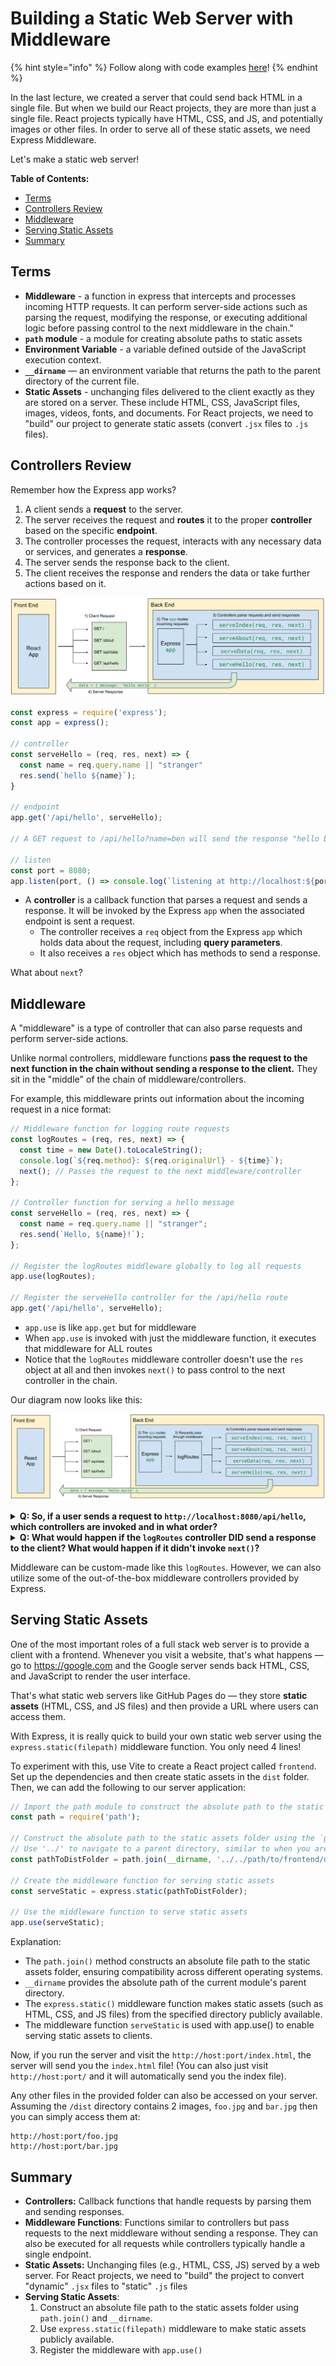 # Building a Static Web Server with Middleware

{% hint style="info" %}
Follow along with code examples [here](https://github.com/The-Marcy-Lab-School/8-0-1-express-middleware)!
{% endhint %}

In the last lecture, we created a server that could send back HTML in a single file. But when we build our React projects, they are more than just a single file. React projects typically have HTML, CSS, and JS, and potentially images or other files. In order to serve all of these static assets, we need Express Middleware.

Let's make a static web server!

**Table of Contents:**

- [Terms](#terms)
- [Controllers Review](#controllers-review)
- [Middleware](#middleware)
- [Serving Static Assets](#serving-static-assets)
- [Summary](#summary)

## Terms

* **Middleware** - a function in express that intercepts and processes incoming HTTP requests. It can perform server-side actions such as parsing the request, modifying the response, or executing additional logic before passing control to the next middleware in the chain."
* **`path` module** - a module for creating absolute paths to static assets
* **Environment Variable** - a variable defined outside of the JavaScript execution context.
* **`__dirname`** — an environment variable that returns the path to the parent directory of the current file.
* **Static Assets** - unchanging files delivered to the client exactly as they are stored on a server. These include HTML, CSS, JavaScript files, images, videos, fonts, and documents. For React projects, we need to "build" our project to generate static assets (convert `.jsx` files to `.js` files).

## Controllers Review

Remember how the Express app works?

1. A client sends a **request** to the server.
2. The server receives the request and **routes** it to the proper **controller** based on the specific **endpoint**.
3. The controller processes the request, interacts with any necessary data or services, and generates a **response**.
4. The server sends the response back to the client.
5. The client receives the response and renders the data or take further actions based on it.

![](img/express-diagram-simple.svg)

```js
const express = require('express');
const app = express();

// controller
const serveHello = (req, res, next) => {
  const name = req.query.name || "stranger"
  res.send(`hello ${name}`);
}

// endpoint
app.get('/api/hello', serveHello);

// A GET request to /api/hello?name=ben will send the response "hello ben"

// listen
const port = 8080;
app.listen(port, () => console.log(`listening at http://localhost:${port}`)); 
```

* A **controller** is a callback function that parses a request and sends a response. It will be invoked by the Express `app` when the associated endpoint is sent a request.
  * The controller receives a `req` object from the Express `app` which holds data about the request, including **query parameters**.
  * It also receives a `res` object which has methods to send a response.

What about `next`?

## Middleware

A "middleware" is a type of controller that can also parse requests and perform server-side actions.

Unlike normal controllers, middleware functions **pass the request to the next function in the chain without sending a response to the client.** They sit in the "middle" of the chain of middleware/controllers.

For example, this middleware prints out information about the incoming request in a nice format:

```js
// Middleware function for logging route requests
const logRoutes = (req, res, next) => {
  const time = new Date().toLocaleString();
  console.log(`${req.method}: ${req.originalUrl} - ${time}`);
  next(); // Passes the request to the next middleware/controller
};

// Controller function for serving a hello message
const serveHello = (req, res, next) => {
  const name = req.query.name || "stranger";
  res.send(`Hello, ${name}!`);
};

// Register the logRoutes middleware globally to log all requests
app.use(logRoutes);

// Register the serveHello controller for the /api/hello route
app.get('/api/hello', serveHello);
```

* `app.use` is like `app.get` but for middleware
* When `app.use` is invoked with just the middleware function, it executes that middleware for ALL routes
* Notice that the `logRoutes` middleware controller doesn't use the `res` object at all and then invokes `next()` to pass control to the next controller in the chain.

Our diagram now looks like this:

![](img/express-middleware.svg)

<details>

<summary><strong>Q: So, if a user sends a request to <code>http://localhost:8080/api/hello</code>, which controllers are invoked and in what order?</strong></summary>

First the `logRoutes` middleware is invoked. The `next()` function is called which passes the request to the next controller, `serveHello`.

</details>

<details>

<summary><strong>Q: What would happen if the <code>logRoutes</code> controller DID send a response to the client? What would happen if it didn't invoke <code>next()</code>?</strong></summary>

If `logRoutes` did invoke `res.send()`, the `serveHello` controller would NOT be invoked as a response has already been sent. If we simply didn't invoke `next()`, our server would "hang" — the response would never be completed and the client would likely receive a timeout error because the request took too long.

</details>

Middleware can be custom-made like this `logRoutes`. However, we can also utilize some of the out-of-the-box middleware controllers provided by Express.

## Serving Static Assets

One of the most important roles of a full stack web server is to provide a client with a frontend. Whenever you visit a website, that's what happens — go to https://google.com and the Google server sends back HTML, CSS, and JavaScript to render the user interface.

That's what static web servers like GitHub Pages do — they store **static assets** (HTML, CSS, and JS files) and then provide a URL where users can access them.

With Express, it is really quick to build your own static web server using the `express.static(filepath)` middleware function. You only need 4 lines!

To experiment with this, use Vite to create a React project called `frontend`. Set up the dependencies and then create static assets in the `dist` folder. Then, we can add the following to our server application:

```js
// Import the path module to construct the absolute path to the static assets folder
const path = require('path');

// Construct the absolute path to the static assets folder using the `path.join()` method
// Use '../' to navigate to a parent directory, similar to when you are using `cd`.
const pathToDistFolder = path.join(__dirname, '../../path/to/frontend/dist');

// Create the middleware function for serving static assets
const serveStatic = express.static(pathToDistFolder);

// Use the middleware function to serve static assets
app.use(serveStatic);
```

Explanation:

* The `path.join()` method constructs an absolute file path to the static assets folder, ensuring compatibility across different operating systems.
* `__dirname` provides the absolute path of the current module's parent directory.
* The `express.static()` middleware function makes static assets (such as HTML, CSS, and JS files) from the specified directory publicly available.
* The middleware function `serveStatic` is used with app.use() to enable serving static assets to clients.

Now, if you run the server and visit the `http://host:port/index.html`, the server will send you the `index.html` file! (You can also just visit `http://host:port/` and it will automatically send you the index file).

Any other files in the provided folder can also be accessed on your server. Assuming the `/dist` directory contains 2 images, `foo.jpg` and `bar.jpg` then you can simply access them at:

```
http://host:port/foo.jpg
http://host:port/bar.jpg
```

## Summary

* **Controllers:** Callback functions that handle requests by parsing them and sending responses.
* **Middleware Functions**: Functions similar to controllers but pass requests to the next middleware without sending a response. They can also be executed for all requests while controllers typically handle a single endpoint.
* **Static Assets:** Unchanging files (e.g., HTML, CSS, JS) served by a web server. For React projects, we need to "build" the project to convert "dynamic" `.jsx` files to "static" `.js` files
* **Serving Static Assets**:
  1. Construct an absolute file path to the static assets folder using `path.join()` and `__dirname`.
  2. Use `express.static(filepath)` middleware to make static assets publicly available.
  3. Register the middleware with `app.use()`
